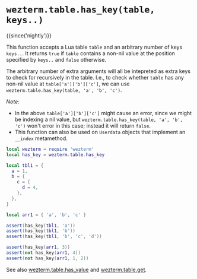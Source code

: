 # `wezterm.table.has_key(table, keys..)`

{{since('nightly')}}

This function accepts a Lua table `table` and an arbitrary number of keys `keys..`.
It returns `true` if `table` contains a non-nil value at the position specified by
`keys..` and `false` otherwise.

The arbitrary number of extra arguments will all be intepreted as extra keys to check
for recursively in the table. I.e., to check whether `table` has any non-nil value at
`table['a']['b']['c']`, we can use `wezterm.table.has_key(table, 'a', 'b', 'c')`.

*Note:*

* In the above `table['a']['b']['c']` might cause an error, since we might be indexing a nil value,
  but `wezterm.table.has_key(table, 'a', 'b', 'c')` won't error in this case; instead it will return `false`.
* This function can also be used on `Userdata` objects that implement an `__index`
  metamethod.

```lua
local wezterm = require 'wezterm'
local has_key = wezterm.table.has_key

local tbl1 = {
  a = 1,
  b = {
    c = {
      d = 4,
    },
  },
}

local arr1 = { 'a', 'b', 'c' }

assert(has_key(tbl1, 'a'))
assert(has_key(tbl1, 'b'))
assert(has_key(tbl1, 'b', 'c', 'd'))

assert(has_key(arr1, 3))
assert(not has_key(arr1, 4))
assert(not has_key(arr1, 1, 2))
```

See also [wezterm.table.has_value](has_value.md) and [wezterm.table.get](get.md).
